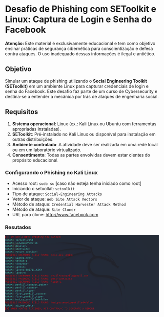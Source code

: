 # Desafio de Phishing com SEToolkit e Linux: Captura de Login e Senha do Facebook
**Atenção:** Este material é exclusivamente educacional e tem como objetivo ensinar práticas de segurança cibernética para conscientização e defesa contra ataques. O uso inadequado dessas informações é ilegal e antiético.

## Objetivo
Simular um ataque de phishing utilizando o **Social Engineering Toolkit (SEToolkit)** em um ambiente Linux para capturar credenciais de login e senha do Facebook. Este desafio faz parte de um curso de Cybersecurity e destina-se a entender a mecânica por trás de ataques de engenharia social.
## Requisitos

1. **Sistema operacional**: Linux (ex.: Kali Linux ou Ubuntu com ferramentas apropriadas instaladas).
2. **SEToolkit**: Pré-instalado no Kali Linux ou disponível para instalação em outras distribuições.
3. **Ambiente controlado**: A atividade deve ser realizada em uma rede local ou em um laboratório virtualizado.
4. **Consentimento**: Todas as partes envolvidas devem estar cientes do propósito educacional.

### Configurando o Phishing no Kali Linux

- Acesso root: ``` sudo su ``` [caso não esteja tenha iniciado como root]
- Iniciando o setoolkit: ``` setoolkit ```
- Tipo de ataque: ``` Social-Engineering Attacks ```
- Vetor de ataque: ``` Web Site Attack Vectors ```
- Método de ataque: ```Credential Harvester Attack Method ```
- Método de ataque: ``` Site Cloner ```
- URL para clone: http://www.facebook.com

### Resutados

![Alt text](./Criação%20de%20Phishing.png "Optional title")